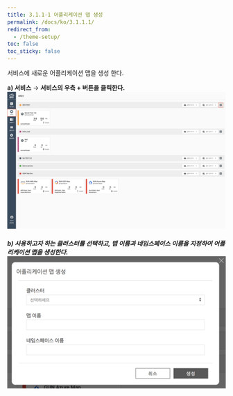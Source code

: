 ```yaml
---
title: 3.1.1-1 어플리케이션 맵 생성
permalink: /docs/ko/3.1.1.1/
redirect_from:
  - /theme-setup/
toc: false
toc_sticky: false
---
```



서비스에 새로운 어플리케이션 맵을 생성 한다.

**a\) 서비스** → **서비스의 우측 + 버튼을 클릭한다.** ![](/assets/KR/3.0.0/3.1.1-1_1.png)

##### b\) 사용하고자 하는 클러스터를 선택하고, 맵 이름과 네임스페이스 이름을 지정하여 어플리케이션 맵을 생성한다.![](/assets/KR/3.0.0/3.1.1-1_2.png)
